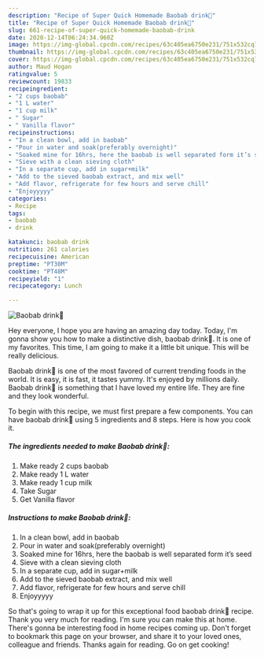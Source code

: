 ```yaml
---
description: "Recipe of Super Quick Homemade Baobab drink🍹"
title: "Recipe of Super Quick Homemade Baobab drink🍹"
slug: 661-recipe-of-super-quick-homemade-baobab-drink
date: 2020-12-14T06:24:34.960Z
image: https://img-global.cpcdn.com/recipes/63c405ea6750e231/751x532cq70/baobab-drink🍹-recipe-main-photo.jpg
thumbnail: https://img-global.cpcdn.com/recipes/63c405ea6750e231/751x532cq70/baobab-drink🍹-recipe-main-photo.jpg
cover: https://img-global.cpcdn.com/recipes/63c405ea6750e231/751x532cq70/baobab-drink🍹-recipe-main-photo.jpg
author: Maud Hogan
ratingvalue: 5
reviewcount: 19833
recipeingredient:
- "2 cups baobab"
- "1 L water"
- "1 cup milk"
- " Sugar"
- " Vanilla flavor"
recipeinstructions:
- "In a clean bowl, add in baobab"
- "Pour in water and soak(preferably overnight)"
- "Soaked mine for 16hrs, here the baobab is well separated form it’s seed"
- "Sieve with a clean sieving cloth"
- "In a separate cup, add in sugar+milk"
- "Add to the sieved baobab extract, and mix well"
- "Add flavor, refrigerate for few hours and serve chill"
- "Enjoyyyyy"
categories:
- Recipe
tags:
- baobab
- drink

katakunci: baobab drink 
nutrition: 261 calories
recipecuisine: American
preptime: "PT30M"
cooktime: "PT48M"
recipeyield: "1"
recipecategory: Lunch

---
```



![Baobab drink🍹](https://img-global.cpcdn.com/recipes/63c405ea6750e231/751x532cq70/baobab-drink🍹-recipe-main-photo.jpg)

Hey everyone, I hope you are having an amazing day today. Today, I'm gonna show you how to make a distinctive dish, baobab drink🍹. It is one of my favorites. This time, I am going to make it a little bit unique. This will be really delicious.

Baobab drink🍹 is one of the most favored of current trending foods in the world. It is easy, it is fast, it tastes yummy. It's enjoyed by millions daily. Baobab drink🍹 is something that I have loved my entire life. They are fine and they look wonderful.




To begin with this recipe, we must first prepare a few components. You can have baobab drink🍹 using 5 ingredients and 8 steps. Here is how you cook it.

<!--inarticleads1-->

##### The ingredients needed to make Baobab drink🍹:

1. Make ready 2 cups baobab
1. Make ready 1 L water
1. Make ready 1 cup milk
1. Take  Sugar
1. Get  Vanilla flavor




<!--inarticleads2-->

##### Instructions to make Baobab drink🍹:

1. In a clean bowl, add in baobab
1. Pour in water and soak(preferably overnight)
1. Soaked mine for 16hrs, here the baobab is well separated form it’s seed
1. Sieve with a clean sieving cloth
1. In a separate cup, add in sugar+milk
1. Add to the sieved baobab extract, and mix well
1. Add flavor, refrigerate for few hours and serve chill
1. Enjoyyyyy




So that's going to wrap it up for this exceptional food baobab drink🍹 recipe. Thank you very much for reading. I'm sure you can make this at home. There's gonna be interesting food in home recipes coming up. Don't forget to bookmark this page on your browser, and share it to your loved ones, colleague and friends. Thanks again for reading. Go on get cooking!
